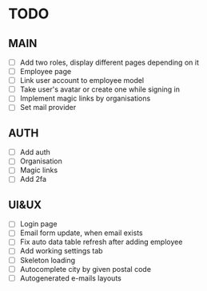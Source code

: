 # TODO

## MAIN

- [ ] Add two roles, display different pages depending on it
- [ ] Employee page
- [ ] Link user account to employee model
- [ ] Take user's avatar or create one while signing in
- [ ] Implement magic links by organisations
- [ ] Set mail provider

## AUTH

- [ ] Add auth
- [ ] Organisation
- [ ] Magic links
- [ ] Add 2fa

## UI&UX

- [ ] Login page
- [ ] Email form update, when email exists
- [ ] Fix auto data table refresh after adding employee
- [ ] Add working settings tab
- [ ] Skeleton loading
- [ ] Autocomplete city by given postal code
- [ ] Autogenerated e-mails layouts
